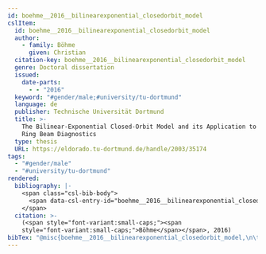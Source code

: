 ```yaml
---
id: boehme__2016__bilinearexponential_closedorbit_model
cslItem:
  id: boehme__2016__bilinearexponential_closedorbit_model
  author:
    - family: Böhme
      given: Christian
  citation-key: boehme__2016__bilinearexponential_closedorbit_model
  genre: Doctoral dissertation
  issued:
    date-parts:
      - - "2016"
  keyword: "#gender/male;#university/tu-dortmund"
  language: de
  publisher: Technische Universität Dortmund
  title: >-
    The Bilinear-Exponential Closed-Orbit Model and its Application to Storage
    Ring Beam Diagnostics
  type: thesis
  URL: https://eldorado.tu-dortmund.de/handle/2003/35174
tags:
  - "#gender/male"
  - "#university/tu-dortmund"
rendered:
  bibliography: |-
    <span class="csl-bib-body">
      <span data-csl-entry-id="boehme__2016__bilinearexponential_closedorbit_model" class="csl-entry"><span class='author-bib'>Böhme</span>. <span class='date-bib'>(2016)</span>. <span class='title'><i><b><span style="font-style:normal;">The Bilinear-Exponential Closed-Orbit Model and its Application to Storage Ring Beam Diagnostics</span></b></i></span> [Doctoral dissertation, Technische Universität Dortmund]. <span class='URL'><a href='https://eldorado.tu-dortmund.de/handle/2003/35174'>LINK</a></span></span>
    </span>
  citation: >-
    (<span style="font-variant:small-caps;"><span
    style="font-variant:small-caps;">Böhme</span></span>, 2016)
bibTex: "@misc{boehme__2016__bilinearexponential_closedorbit_model,\n\tauthor = {B{\\\" o}hme, Christian},\n\tyear = {2016},\n\tschool = {Technische Universit{\\\" a}t Dortmund},\n\ttitle = {The {Bilinear}-{Exponential} {Closed}-{Orbit} {Model} and its {Application} to {Storage} {Ring} {Beam} {Diagnostics}},\n\ttype = {Doctoral dissertation},\n\turl = {https://eldorado.tu-dortmund.de/handle/2003/35174},\n}\n\n"
---
```

